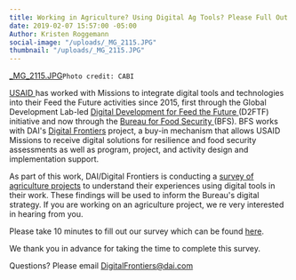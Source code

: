 ```yaml
---
title: Working in Agriculture? Using Digital Ag Tools? Please Full Out This Survey!
date: 2019-02-07 15:57:00 -05:00
Author: Kristen Roggemann
social-image: "/uploads/_MG_2115.JPG"
thumbnail: "/uploads/_MG_2115.JPG"
---
```


[_MG_2115.JPG](/uploads/_MG_2115.JPG)`Photo credit: CABI`

[USAID ](https://www.usaid.gov/)has worked with Missions to integrate digital tools and technologies into their Feed the Future activities since 2015, first through the Global Development Lab-led [Digital Development for Feed the Future ](https://www.usaid.gov/digitalag)(D2FTF) initiative and now through the [Bureau for Food Security ](https://www.usaid.gov/who-we-are/organization/bureaus/bureau-food-security)(BFS). BFS works with DAI's [Digital Frontiers](https://www.dai.com/our-work/projects/worldwide-digital-frontiers-df) project, a buy-in mechanism that allows USAID Missions to receive digital solutions for resilience and food security assessments as well as program, project, and activity design and implementation support.

As part of this work, DAI/Digital Frontiers is conducting a [survey of agriculture projects](https://www.surveymonkey.com/r/QSMW65V) to understand their experiences using digital tools in their work. These findings will be used to inform the Bureau's digital strategy. If you are working on an agriculture project, we re very interested in hearing from you.

Please take 10 minutes to fill out our survey which can be found [here](https://www.surveymonkey.com/r/QSMW65V).

We thank you in advance for taking the time to complete this survey.

Questions? Please email DigitalFrontiers@dai.com